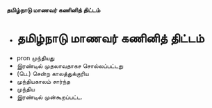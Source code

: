 **தமிழ்நாடு மாணவர் கணினித் திட்டம்**
- # தமிழ்நாடு மாணவர் கணினித் திட்டம்
- pron முந்தியது
- இரண்டில் முதலாவதாகச சொல்லப்பட்டது
- (பெ.) சென்ற காலத்துக்குரிய
- முந்தியகாலம் சார்ந்த
- முந்திய
- இரண்டில் முன்கூறப்பட்ட.

